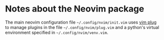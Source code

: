 # Notes about the Neovim package
The main neovim configuration file `~/.config/nvim/init.vim` uses
[vim plug][plug-repo] to manage plugins in the file `~/.config/nvim/plug.vim`
and a python's virtual environment specified in `~/.config/nvim/venv.vim`.

[plug-repo]: https://github.com/junegunn/vim-plug
